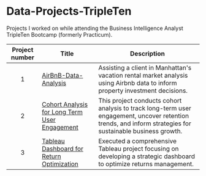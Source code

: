 # Data-Projects-TripleTen
Projects I worked on while attending the Business Intelligence Analyst TripleTen Bootcamp (formerly Practicum).

| Project number | Title | Description |
| :-----------: | ----------- |----------- |
| 1 | [AirBnB-Data-Analysis](https://github.com/priyangkaroysingha/TripleTen-Projects/tree/main/AirBnB-Data-Analysis)| Assisting a client in Manhattan's vacation rental market analysis using Airbnb data to inform property investment decisions. |
| 2 | [Cohort Analysis for Long Term User Engagement](https://github.com/priyangkaroysingha/TripleTen-Projects/tree/main/Cohort-Analysis-for-Long-Term-User-Engagement-) | This project conducts cohort analysis to track long-term user engagement, uncover retention trends, and inform strategies for sustainable business growth. |
| 3 | [Tableau Dashboard for Return Optimization](https://github.com/priyangkaroysingha/Data-Projects-TripleTen/tree/main/Tableau-Dashboard-for-Return-Optimization) | Executed a comprehensive Tableau project focusing on developing a strategic dashboard to optimize returns management. |
